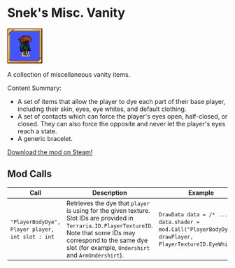 # Snek's Misc. Vanity

![Snek's Misc. Vanity mod icon](icon.png)

A collection of miscellaneous vanity items.

Content Summary:
* A set of items that allow the player to dye each part of their base player, including their skin, eyes, eye whites, and default clothing.
* A set of contacts which can force the player's eyes open, half-closed, or closed. They can also force the opposite and never let the player's eyes reach a state.
* A generic bracelet.

[Download the mod on Steam!](https://steamcommunity.com/sharedfiles/filedetails/?id=2887867341)

## Mod Calls

| Call | Description | Example
| --- | --- | --- |
| `"PlayerBodyDye", Player player, int slot : int` | Retrieves the dye that `player` is using for the given texture. Slot IDs are provided in `Terraria.ID.PlayerTextureID`. Note that some IDs may correspond to the same dye slot (for example, `Undershirt` and `ArmUndershirt`). | `DrawData data = /* ... */;`<br/>`data.shader = mod.Call("PlayerBodyDye", drawPlayer, PlayerTextureID.EyeWhites);` |